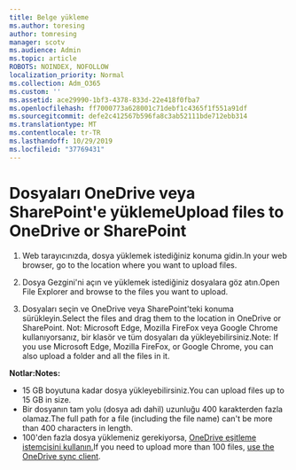 ```yaml
---
title: Belge yükleme
ms.author: toresing
author: tomresing
manager: scotv
ms.audience: Admin
ms.topic: article
ROBOTS: NOINDEX, NOFOLLOW
localization_priority: Normal
ms.collection: Adm_O365
ms.custom: ''
ms.assetid: ace29990-1bf3-4378-833d-22e418f0fba7
ms.openlocfilehash: ff7000773a628001c71debf1c4365f1f551a91df
ms.sourcegitcommit: defe2c412567b596fa8c3ab52111bde712ebb314
ms.translationtype: MT
ms.contentlocale: tr-TR
ms.lasthandoff: 10/29/2019
ms.locfileid: "37769431"
---
```

# <a name="upload-files-to-onedrive-or-sharepoint"></a><span data-ttu-id="9fe2c-102">Dosyaları OneDrive veya SharePoint'e yükleme</span><span class="sxs-lookup"><span data-stu-id="9fe2c-102">Upload files to OneDrive or SharePoint</span></span>

1. <span data-ttu-id="9fe2c-103">Web tarayıcınızda, dosya yüklemek istediğiniz konuma gidin.</span><span class="sxs-lookup"><span data-stu-id="9fe2c-103">In your web browser, go to the location where you want to upload files.</span></span>
    
2. <span data-ttu-id="9fe2c-104">Dosya Gezgini'ni açın ve yüklemek istediğiniz dosyalara göz atın.</span><span class="sxs-lookup"><span data-stu-id="9fe2c-104">Open File Explorer and browse to the files you want to upload.</span></span>
    
3. <span data-ttu-id="9fe2c-105">Dosyaları seçin ve OneDrive veya SharePoint'teki konuma sürükleyin.</span><span class="sxs-lookup"><span data-stu-id="9fe2c-105">Select the files and drag them to the location in OneDrive or SharePoint.</span></span> <span data-ttu-id="9fe2c-106">Not: Microsoft Edge, Mozilla FireFox veya Google Chrome kullanıyorsanız, bir klasör ve tüm dosyaları da yükleyebilirsiniz.</span><span class="sxs-lookup"><span data-stu-id="9fe2c-106">Note: If you use Microsoft Edge, Mozilla FireFox, or Google Chrome, you can also upload a folder and all the files in it.</span></span>
    
<span data-ttu-id="9fe2c-107">**Notlar:**</span><span class="sxs-lookup"><span data-stu-id="9fe2c-107">**Notes:**</span></span>

- <span data-ttu-id="9fe2c-108">15 GB boyutuna kadar dosya yükleyebilirsiniz.</span><span class="sxs-lookup"><span data-stu-id="9fe2c-108">You can upload files up to 15 GB in size.</span></span> 
- <span data-ttu-id="9fe2c-109">Bir dosyanın tam yolu (dosya adı dahil) uzunluğu 400 karakterden fazla olamaz.</span><span class="sxs-lookup"><span data-stu-id="9fe2c-109">The full path for a file (including the file name) can't be more than 400 characters in length.</span></span> 
- <span data-ttu-id="9fe2c-110">100'den fazla dosya yüklemeniz gerekiyorsa, [OneDrive eşitleme istemcisini kullanın.](https://go.microsoft.com/fwlink/?linkid=866427)</span><span class="sxs-lookup"><span data-stu-id="9fe2c-110">If you need to upload more than 100 files, [use the OneDrive sync client](https://go.microsoft.com/fwlink/?linkid=866427).</span></span> 
  

